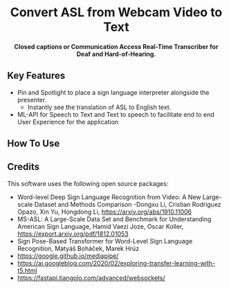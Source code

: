 
<h1 align="center">
  <br>
  <a href="https://upload.wikimedia.org/wikipedia/commons/thumb/7/7d/American_Sign_Language_ASL.svg/1200px-American_Sign_Language_ASL.svg.png" alt="ASL" width="200"></a>
  <br>
  Convert ASL from Webcam Video to Text
  <br>
</h1>

<h4 align="center">Closed captions or Communication Access Real-Time Transcriber for Deaf and Hard-of-Hearing.</h4>

## Key Features

* Pin and Spotlight to place a sign language interpreter alongside the presenter.
  - Instantly see the translation of ASL to English text.
* ML-API for Speech to Text and Text to speech to facilitate end to end User Experience for the application

## How To Use

## Credits

This software uses the following open source packages:

- Word-level Deep Sign Language Recognition from Video: A New Large-scale Dataset and Methods Comparison -Dongxu Li, Cristian Rodriguez Opazo, Xin Yu, Hongdong Li, https://arxiv.org/abs/1910.11006
- MS-ASL: A Large-Scale Data Set and Benchmark for Understanding American Sign Language, Hamid Vaezi Joze, Oscar Koller, https://export.arxiv.org/pdf/1812.01053
- Sign Pose-Based Transformer for Word-Level Sign Language Recognition, Matyáš Boháček, Marek Hrúz
- https://google.github.io/mediapipe/ 
- https://ai.googleblog.com/2020/02/exploring-transfer-learning-with-t5.html 
- https://fastapi.tiangolo.com/advanced/websockets/ 

